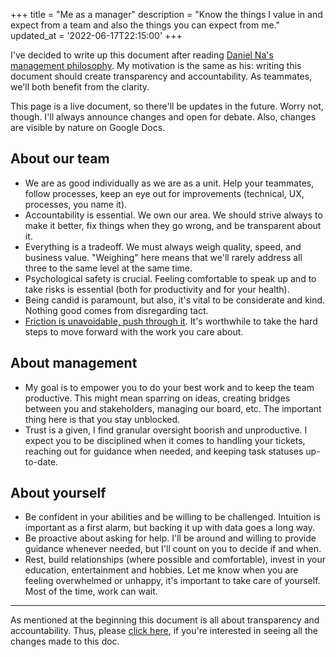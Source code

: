 +++
title = "Me as a manager"
description = "Know the things I value in and expect from a team and also the things you can expect from me."
updated_at = '2022-06-17T22:15:00'
+++

I've decided to write up this document after reading [Daniel Na's management philosophy](https://blog.danielna.com/my-management-philosophy/). My motivation is the same as his: writing this document should create transparency and accountability. As teammates, we'll both benefit from the clarity.

This page is a live document, so there'll be updates in the future. Worry not, though. I'll always announce changes and open for debate. Also, changes are visible by nature on Google Docs.

## About our team

- We are as good individually as we are as a unit. Help your teammates, follow processes, keep an eye out for improvements (technical, UX, processes, you name it).
- Accountability is essential. We own our area. We should strive always to make it better, fix things when they go wrong, and be transparent about it.
- Everything is a tradeoff. We must always weigh quality, speed, and business value. "Weighing" here means that we'll rarely address all three to the same level at the same time.
- Psychological safety is crucial. Feeling comfortable to speak up and to take risks is essential (both for productivity and for your health).
- Being candid is paramount, but also, it's vital to be considerate and kind. Nothing good comes from disregarding tact.
- [Friction is unavoidable, push through it](https://blog.danielna.com/talks/pushing-through-friction/). It's worthwhile to take the hard steps to move forward with the work you care about.

## About management

- My goal is to empower you to do your best work and to keep the team productive. This might mean sparring on ideas, creating bridges between you and stakeholders, managing our board, etc. The important thing here is that you stay unblocked.
- Trust is a given, I find granular oversight boorish and unproductive. I expect you to be disciplined when it comes to handling your tickets, reaching out for guidance when needed, and keeping task statuses up-to-date.

## About yourself

- Be confident in your abilities and be willing to be challenged. Intuition is important as a first alarm, but backing it up with data goes a long way.
- Be proactive about asking for help. I'll be around and willing to provide guidance whenever needed, but I'll count on you to decide if and when.
- Rest, build relationships (where possible and comfortable), invest in your education, entertainment and hobbies. Let me know when you are feeling overwhelmed or unhappy, it's important to take care of yourself. Most of the time, work can wait.

---

As mentioned at the beginning this document is all about transparency and accountability. Thus, please [click here](https://github.com/tcione/tales.dev/commits/main/content/about/me-as-a-manager.md), if you're interested in seeing all the changes made to this doc.
